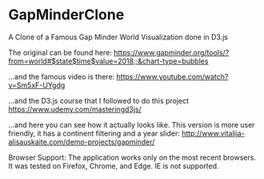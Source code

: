 # GapMinderClone
A Clone of a Famous Gap Minder World Visualization done in D3.js

The original can be found here: 
https://www.gapminder.org/tools/?from=world#$state$time$value=2018;;&chart-type=bubbles

...and the famous video is there:
https://www.youtube.com/watch?v=Sm5xF-UYgdg

...and the D3.js course that I followed to do this project
https://www.udemy.com/masteringd3js/

...and here you can see how it actually looks like. This version is more user friendly, it has a continent filtering and a year slider: http://www.vitalija-alisauskaite.com/demo-projects/gapminder/

Browser Support: The application works only on the most recent browsers. It was tested on Firefox, Chrome, and Edge. IE is not supported.
